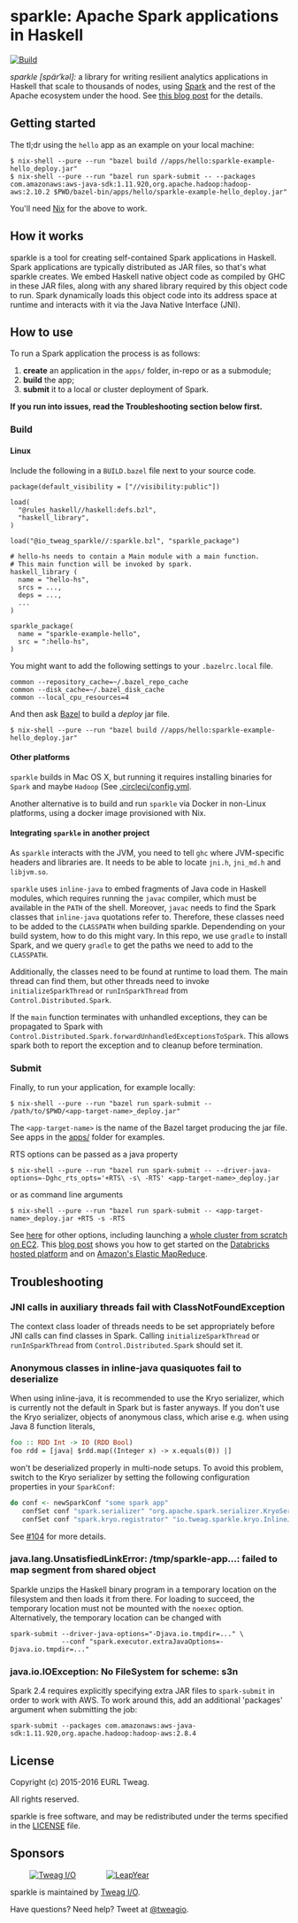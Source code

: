 # sparkle: Apache Spark applications in Haskell

[![Build](https://github.com/tweag/sparkle/actions/workflows/build.yml/badge.svg?branch=master)](https://github.com/tweag/sparkle/actions/workflows/build.yml)

*sparkle [spär′kəl]:* a library for writing resilient analytics
applications in Haskell that scale to thousands of nodes, using
[Spark][spark] and the rest of the Apache ecosystem under the hood.
See [this blog post][hello-sparkle] for the details.

[spark]: http://spark.apache.org/
[hello-sparkle]: http://www.tweag.io/posts/2016-02-25-hello-sparkle.html

## Getting started

The tl;dr using the `hello` app as an example on your local machine:
```
$ nix-shell --pure --run "bazel build //apps/hello:sparkle-example-hello_deploy.jar"
$ nix-shell --pure --run "bazel run spark-submit -- --packages com.amazonaws:aws-java-sdk:1.11.920,org.apache.hadoop:hadoop-aws:2.10.2 $PWD/bazel-bin/apps/hello/sparkle-example-hello_deploy.jar"
```

You'll need [Nix][nix] for the above to work.

## How it works

sparkle is a tool for creating self-contained Spark applications in
Haskell. Spark applications are typically distributed as JAR files, so
that's what sparkle creates. We embed Haskell native object code as
compiled by GHC in these JAR files, along with any shared library
required by this object code to run. Spark dynamically loads this
object code into its address space at runtime and interacts with it
via the Java Native Interface (JNI).

## How to use

To run a Spark application the process is as follows:

1. **create** an application in the `apps/` folder, in-repo or as
   a submodule;
1. **build** the app;
1. **submit** it to a local or cluster deployment of Spark.

**If you run into issues, read the Troubleshooting section below
  first.**

### Build

#### Linux

Include the following in a `BUILD.bazel` file next to your source code.
```
package(default_visibility = ["//visibility:public"])

load(
  "@rules_haskell//haskell:defs.bzl",
  "haskell_library",
)

load("@io_tweag_sparkle//:sparkle.bzl", "sparkle_package")

# hello-hs needs to contain a Main module with a main function.
# This main function will be invoked by spark.
haskell_library (
  name = "hello-hs",
  srcs = ...,
  deps = ...,
  ...
)

sparkle_package(
  name = "sparkle-example-hello",
  src = ":hello-hs",
)
```

You might want to add the following settings to your `.bazelrc.local`
file.
```
common --repository_cache=~/.bazel_repo_cache
common --disk_cache=~/.bazel_disk_cache
common --local_cpu_resources=4
```

And then ask [Bazel][bazel] to build a *deploy* jar file.

```
$ nix-shell --pure --run "bazel build //apps/hello:sparkle-example-hello_deploy.jar"
```

#### Other platforms

`sparkle` builds in Mac OS X, but running it requires installing binaries
for `Spark` and maybe `Hadoop` (See [.circleci/config.yml](.circleci/config.yml).

Another alternative is to build and run `sparkle` via Docker in non-Linux
platforms, using a docker image provisioned with Nix.

#### Integrating `sparkle` in another project

As `sparkle` interacts with the JVM, you need to tell `ghc`
where JVM-specific headers and libraries are. It needs to be able to
locate `jni.h`, `jni_md.h` and `libjvm.so`.

`sparkle` uses `inline-java` to embed fragments of Java code in Haskell
modules, which requires running the `javac` compiler, which must be
available in the `PATH` of the shell. Moreover, `javac` needs to find
the Spark classes that `inline-java` quotations refer to. Therefore,
these classes need to be added to the `CLASSPATH` when building sparkle.
Dependending on your build system, how to do this might vary. In this
repo, we use `gradle` to install Spark, and we query `gradle` to get
the paths we need to add to the `CLASSPATH`.

Additionally, the classes need to be found at runtime to load them.
The main thread can find them, but other threads need to invoke
`initializeSparkThread` or `runInSparkThread` from
`Control.Distributed.Spark`.

If the `main` function terminates with unhandled exceptions, they
can be propagated to Spark with
`Control.Distributed.Spark.forwardUnhandledExceptionsToSpark`. This
allows spark both to report the exception and to cleanup before
termination.

### Submit

Finally, to run your application, for example locally:

```
$ nix-shell --pure --run "bazel run spark-submit -- /path/to/$PWD/<app-target-name>_deploy.jar"
```

The `<app-target-name>` is the name of the Bazel target producing the jar file. See apps in
the [apps/](apps/) folder for examples.

RTS options can be passed as a java property
```
$ nix-shell --pure --run "bazel run spark-submit -- --driver-java-options=-Dghc_rts_opts='+RTS\ -s\ -RTS' <app-target-name>_deploy.jar
```
or as command line arguments
```
$ nix-shell --pure --run "bazel run spark-submit -- <app-target-name>_deploy.jar +RTS -s -RTS
```

See [here][spark-submit] for other options, including launching
a [whole cluster from scratch on EC2][spark-ec2]. This
[blog post][tweag-blog-haskell-paas] shows you how to get started on
the [Databricks hosted platform][databricks] and on
[Amazon's Elastic MapReduce][aws-emr].

[bazel]: https://bazel.build
[docker-build-img]: https://hub.docker.com/r/tweag/sparkle/
[spark-submit]: http://spark.apache.org/docs/1.6.2/submitting-applications.html
[spark-ec2]: http://spark.apache.org/docs/1.6.2/ec2-scripts.html
[nix]: http://nixos.org/nix
[tweag-blog-haskell-paas]: http://www.tweag.io/posts/2016-06-20-haskell-compute-paas-with-sparkle.html
[databricks]: https://databricks.com/
[aws-emr]: https://aws.amazon.com/emr/

## Troubleshooting

### JNI calls in auxiliary threads fail with ClassNotFoundException

The context class loader of threads needs to be set appropriately
before JNI calls can find classes in Spark. Calling
`initializeSparkThread` or `runInSparkThread` from
`Control.Distributed.Spark` should set it.

### Anonymous classes in inline-java quasiquotes fail to deserialize

When using inline-java, it is recommended to use the Kryo serializer,
which is currently not the default in Spark but is faster anyways. If
you don't use the Kryo serializer, objects of anonymous class, which
arise e.g. when using Java 8 function literals,

```haskell
foo :: RDD Int -> IO (RDD Bool)
foo rdd = [java| $rdd.map((Integer x) -> x.equals(0)) |]
```

won't be deserialized properly in multi-node setups. To avoid this
problem, switch to the Kryo serializer by setting the following
configuration properties in your `SparkConf`:

```haskell
do conf <- newSparkConf "some spark app"
   confSet conf "spark.serializer" "org.apache.spark.serializer.KryoSerializer"
   confSet conf "spark.kryo.registrator" "io.tweag.sparkle.kryo.InlineJavaRegistrator"
```

See [#104](https://github.com/tweag/sparkle/issues/104) for more
details.

### java.lang.UnsatisfiedLinkError: /tmp/sparkle-app...: failed to map segment from shared object

Sparkle unzips the Haskell binary program in a temporary location on
the filesystem and then loads it from there. For loading to succeed, the
temporary location must not be mounted with the `noexec` option.
Alternatively, the temporary location can be changed with
```
spark-submit --driver-java-options="-Djava.io.tmpdir=..." \
             --conf "spark.executor.extraJavaOptions=-Djava.io.tmpdir=..."
```

### java.io.IOException: No FileSystem for scheme: s3n

Spark 2.4 requires explicitly specifying extra JAR files to `spark-submit`
in order to work with AWS. To work around this, add an additional 'packages'
argument when submitting the job:

```
spark-submit --packages com.amazonaws:aws-java-sdk:1.11.920,org.apache.hadoop:hadoop-aws:2.8.4
```

## License

Copyright (c) 2015-2016 EURL Tweag.

All rights reserved.

sparkle is free software, and may be redistributed under the terms
specified in the [LICENSE](LICENSE) file.

## Sponsors

&nbsp;&nbsp;&nbsp;&nbsp;&nbsp;&nbsp;&nbsp;&nbsp;
[![Tweag I/O](http://i.imgur.com/0HK8X4y.png)](http://tweag.io)
&nbsp;&nbsp;&nbsp;&nbsp;&nbsp;&nbsp;&nbsp;&nbsp;&nbsp;&nbsp;&nbsp;&nbsp;
[![LeapYear](http://i.imgur.com/t9VxRHn.png)](http://leapyear.io)

sparkle is maintained by [Tweag I/O](http://tweag.io/).

Have questions? Need help? Tweet at
[@tweagio](http://twitter.com/tweagio).
